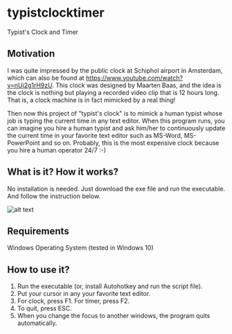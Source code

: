 # typistclocktimer
Typist's Clock and Timer

## Motivation
I was quite impressed by the public clock at Schiphol airport in Amsterdam, which can also be found at
https://www.youtube.com/watch?v=nUj2g1rH9zU.
This clock was designed by Maarten Baas, and the idea is the clock is nothing but playing a recorded video clip that is 12 hours long.
That is, a clock machine is in fact mimicked by a real thing!

Then now this project of "typist's clock" is to mimick a human typist whose job is typing the current time in any text editor. 
When this program runs, you can imagine you hire a human typist and ask him/her to continuously update the current time in your favorite text editor such as MS-Word, MS-PowerPoint and so on. Probably, this is the most expensive clock because you hire a human operator 24/7 :-)

## What is it? How it works?
No installation is needed. Just download the exe file and run the executable. 
And follow the instruction below.

![alt text](https://github.com/vinviny/typistclocktimer/blob/master/clock.gif)

## Requirements
Windows Operating System (tested in Windows 10)

## How to use it?

1. Run the executable (or, install Autohotkey and run the script file).
2. Put your cursor in any your favorite text editor.
3. For clock, press F1. For timer, press F2.
4. To quit, press ESC.
5. When you change the focus to another windows, the program quits automatically.
